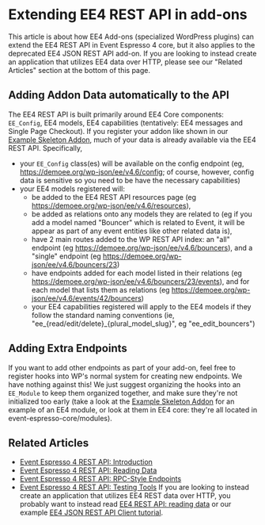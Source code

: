 # Extending EE4 REST API in add-ons

This article is about how EE4 Add-ons (specialized WordPress plugins) can extend the EE4 REST API in Event Espresso 4 core, but it also applies to the deprecated EE4 JSON REST API add-on. If you are looking to instead create an application that utilizes EE4 data over HTTP, please see our "Related Articles" section at the bottom of this page.

## Adding Addon Data automatically to the API

The EE4 REST API is built primarily around EE4 Core components: `EE_Config`, EE4 models, EE4 capabilities (tentatively: EE4 messages and Single Page Checkout). If you register your addon like shown in our [Example Skeleton Addon](registering-addons.md), much of your data is already available via the EE4 REST API. Specifically,

* your `EE_Config` class(es) will be available on the config endpoint (eg, https://demoee.org/wp-json/ee/v4.6/config; of course, however, config data is sensitive so you need to be have the necessary capabilities)
* your EE4 models registered will:
    * be added to the EE4 REST API resources page (eg https://demoee.org/wp-json/ee/v4.6/resources),
    * be added as relations onto any models they are related to (eg if you add a model named "Bouncer" which is related to Event, it will be appear as part of any event entities like other related data is),
    * have 2 main routes added to the WP REST API index: an "all" endpoint (eg https://demoee.org/wp-json/ee/v4.6/bouncers), and a "single" endpoint (eg https://demoee.org/wp-json/ee/v4.6/bouncers/23)
    * have endpoints added for each model listed in their relations (eg https://demoee.org/wp-json/ee/v4.6/bouncers/23/events), and for each model that lists them as relations (eg https://demoee.org/wp-json/ee/v4.6/events/42/bouncers)
    * your EE4 capabilities registered will apply to the EE4 models if they follow the standard naming conventions (ie, "ee_{read/edit/delete}_{plural_model_slug}", eg "ee_edit_bouncers")

## Adding Extra Endpoints

If you want to add other endpoints as part of your add-on, feel free to register hooks into WP's normal system for creating new endpoints. We have nothing against this! We just suggest organizing the hooks into an `EE_Module` to keep them organized together, and make sure they're not initialized too early (take a look at the [Example Skeleton Addon](registering-addons.md) for an example of an EE4 module, or look at them in EE4 core: they're all located in event-espresso-core/modules).

## Related Articles

- [Event Espresso 4 REST API: Introduction](../C--REST-API/ee4-rest-api-introduction.md)
- [Event Espresso 4 REST API: Reading Data](../C--REST-API/ee4-rest-api-reading-data.md)
- [Event Espresso 4 REST API: RPC-Style Endpoints](../C--REST-API/ee4-rest-api-rpc-style-endpoints.md)
- [Event Espresso 4 REST API: Testing Tools](../C--REST-API/ee4-rest-api-testing-tools.md)
If you are looking to instead create an application that utilizes EE4 REST data over HTTP, you probably want to instead read [EE4 REST API: reading data](../C--REST-API/ee4-rest-api-reading-data.md) or our example [EE4 JSON REST API Client tutorial](../T--Tutorials/building-an-ee4-addon-that-uses-angular-js-and-the-ee4-json-rest-api.md).
